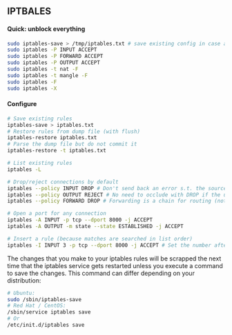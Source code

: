 ## IPTBALES

#### Quick: unblock everything

```bash
sudo iptables-save > /tmp/iptables.txt # save existing config in case a restore is needed
sudo iptables -P INPUT ACCEPT
sudo iptables -P FORWARD ACCEPT
sudo iptables -P OUTPUT ACCEPT
sudo iptables -t nat -F
sudo iptables -t mangle -F
sudo iptables -F
sudo iptables -X
```

#### Configure

```bash
# Save existing rules
iptables-save > iptables.txt
# Restore rules from dump file (with flush)
iptables-restore iptables.txt
# Parse the dump file but do not commit it
iptables-restore -t iptables.txt
```

```bash
# List existing rules
iptables -L

# Drop/reject connections by default
iptables --policy INPUT DROP # Don't send back an error s.t. the source doesn't see the system exists
iptables --policy OUTPUT REJECT # No need to occlude with DROP if the user is already inside the system
iptables --policy FORWARD DROP # Forwarding is a chain for routing (not INPUT or OUTPUT)

# Open a port for any connection
iptables -A INPUT -p tcp --dport 8000 -j ACCEPT
iptables -A OUTPUT -m state --state ESTABLISHED -j ACCEPT

# Insert a rule (because matches are searched in list order)
iptables -I INPUT 3 -p tcp --dport 8000 -j ACCEPT # Set the number after the chain name
```

The changes that you make to your iptables rules will be scrapped the next time that the iptables service gets restarted unless you execute a command to save the changes.  This command can differ depending on your distribution:

```bash
# Ubuntu:
sudo /sbin/iptables-save
# Red Hat / CentOS:
/sbin/service iptables save
# Or
/etc/init.d/iptables save
```
